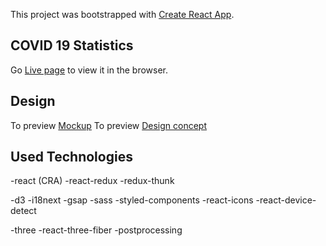 This project was bootstrapped with [Create React App](https://github.com/facebook/create-react-app).

## COVID 19 Statistics

Go [Live page](https://russo-creation.github.io/covid/) to view it in the browser.

## Design

To preview [Mockup](https://github.com/Russo-creation/covid/blob/master/design/mockup.pdf)
To preview [Design concept](https://github.com/Russo-creation/covid/blob/master/design/design.png)

## Used Technologies

-react (CRA)
-react-redux
-redux-thunk

-d3
-i18next
-gsap
-sass
-styled-components
-react-icons
-react-device-detect

-three
-react-three-fiber
-postprocessing
